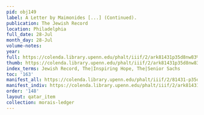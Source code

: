 ```yaml
---
pid: obj149
label: A Letter by Maimonides [...] (Continued).
publication: The Jewish Record
location: Philadelphia
full_date: 28-Jul
month_day: 28-Jul
volume-notes:
year:
full: https://colenda.library.upenn.edu/phalt/iiif/2/ark81431p35d8nw83%2FSHA256E-s7661445--f682f59820dc3fe6f8135675a153c2ec335a0839674e0975a1f2029178462caf.jpeg/full/3500,/0/default.jpg
thumb: https://colenda.library.upenn.edu/phalt/iiif/2/ark81431p35d8nw83%2FSHA256E-s7661445--f682f59820dc3fe6f8135675a153c2ec335a0839674e0975a1f2029178462caf.jpeg/full/!200,200/0/default.jpg
index_terms: Jewish Record, The|Inspiring Hope, The|Senior Sachs
toc: '163'
manifest_all: https://colenda.library.upenn.edu/phalt/iiif/2/81431-p35d8nw83/manifest
manifest_indiv: https://colenda.library.upenn.edu/phalt/iiif/2/ark81431p35d8nw83%2FSHA256E-s7661445--f682f59820dc3fe6f8135675a153c2ec335a0839674e0975a1f2029178462caf.jpeg
order: '148'
layout: qatar_item
collection: morais-ledger
---
```


